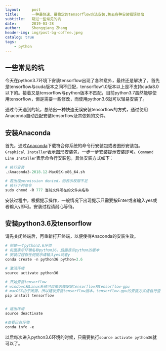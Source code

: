 ```yaml
---
layout:     post
title:      一种最快速、最稳定的tensorflow方法安装,免去各种安装错误烦恼
subtitle:   跳过一些常见的坑
date:       2019-03-28
author:     Shengqiang Zhang
header-img: img/post-bg-coffee.jpeg
catalog: true
tags:
    - python
---
```


##  一些常见的坑

今天在python3.7环境下安装tensorflow出现了各种意外，最终还是解决了。首先是tensorflow与cuda版本之间不匹配，tensorflow1.0版本以上是不支持cuda8.0以下的。接着又是tensorflow与python版本不匹配，目前python3.7虽然能够使用tensorflow，但是需要一些修改，而使用python3.6就可以轻易安装了。

通过今天遇到的坑，总结出一种快速无误安装tensorflow的方式，通过使用Anaconda自动匹配安装tensorflow及其依赖的文件。

## 安装Anaconda

首先，通过[Anaconda][1]下载符合你系统的命令行安装包或者图形安装包。`Graphical Installer`表示图形安装包，一步一步安装提示安装即可。`Command Line Installer`表示命令行安装包，具体安装方式如下：
```python
# 执行安装
./Anaconda3-2018.12-MacOSX-x86_64.sh

# 若出现permission denied，则表示权限不足
# 执行下列命令
sudo chmod -R 777 当前文件所在的文件夹名称
```

安装过程中，根据提示操作，一般情况下出现提示只需要按Enter或者输入yes或者输入y即可。安装过程请耐心等待。

## 安装python3.6及tensorflow

请先关闭终端后，再重新打开终端，以便使得Anaconda的安装生效。

```python
# 创建一个python3.6环境
# 前面表示环境名称python36，后面表示python的版本
# 安装过程有任何提示请输入yes或者y
conda create -n python36 python=3.6

# 激活环境
source activate python36

# 开始安装tensorflow
# windows和Linux系统可自由选择安装tensorflow和tensorflow-gpu
# macOSX由于闭源，所以建议安装tensorflow版本，tensorflow-gpu的安装方式请自行查看其他教程
pip install tensorflow


# 退出环境
source deactivate

#查看已有环境
conda info -e
```

以后每次进入python3.6环境的时候，只需要执行`source activate python36`就可以了。


[1]:https://www.anaconda.com/distribution/#macos